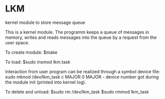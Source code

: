 # LKM
kernel module to store message queue

This is a kernel module. The programm keeps a queue of messages in memory, writes and reads messages into the queue by a request from the user space.

To create module:
$make

To load:
$sudo insmod lkm.task

Interaction from user program can be realized through a symbol device file:
sudo mknod /dev/lkm_task c MAJOR 0
MAJOR - device number got during the module init (printed into kernel log).

To delete and unload:
$sudo rm /dev/lkm_task
$sudo rmmod lkm_task
